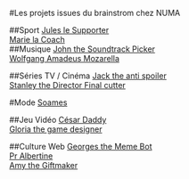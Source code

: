 #Les projets issues du brainstrom chez NUMA

##Sport
[Jules le Supporter](https://github.com/AInursery/brainstorm/blob/master/Jules-le-Supporter.md)  
[Marie la Coach](https://github.com/AInursery/brainstorm/blob/master/Marie-la-Coach.md)  
##Musique
[John the Soundtrack Picker](https://github.com/AInursery/brainstorm/blob/master/John-the-Soundtrack-Picker.md)  
[Wolfgang Amadeus Mozarella](https://github.com/AInursery/brainstorm/blob/master/Wolfgang-Amadeus-Mozarella.md)  

##Séries TV / Cinéma
[Jack the anti spoiler](https://github.com/AInursery/brainstorm/blob/master/Jack-the-anti-spoiler.md)  
[Stanley the Director Final cutter](https://github.com/AInursery/brainstorm/blob/master/Stanley-the-Director-Final-cutter.md)  

#Mode
[Soames](https://github.com/AInursery/brainstorm/blob/master/Soames.md)  

##Jeu Vidéo
[César Daddy](https://github.com/AInursery/brainstorm/blob/master/C%C3%A9sar-Daddy.md)  
[Gloria the game designer](https://github.com/AInursery/brainstorm/blob/master/Gloria-the-game-designer.md)  

##Culture Web
[Georges the Meme Bot](https://github.com/AInursery/brainstorm/blob/master/Georges-the-Meme-Bot.md)  
[Pr Albertine](https://github.com/AInursery/brainstorm/blob/master/Pr-Albertine.md)  
[Amy the Giftmaker](https://github.com/AInursery/brainstorm/blob/master/Amy-the-Giftmaker.md)  
